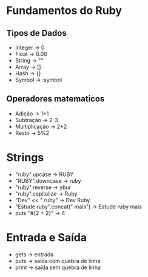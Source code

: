# Fundamentos do Ruby

## Tipos de Dados

- Integer -> 0
- Float -> 0.00
- String -> ""
- Array -> []
- Hash -> {}
- Symbol -> :symbol

## Operadores matematicos

- Adição -> 1+1
- Subtração -> 2-3
- Multiplicação -> 2*2
- Resto -> 5%2

# Strings
- "ruby".upcase -> RUBY
- "RUBY".downcase -> ruby
- "ruby".reverse -> ybur
- "ruby".capitalize -> Ruby
- "Dev" << " ruby" -> Dev Ruby
- "Estude ruby".concat(" mais") -> Estude ruby mais
- puts "#{2 + 2}" -> 4

# Entrada e Saída

- gets -> entrada
- puts -> saida com quebra de linha
- print -> saida sem quebra de linha